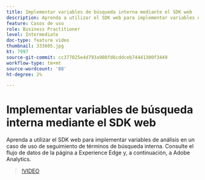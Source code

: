 ```yaml
---
title: Implementar variables de búsqueda interna mediante el SDK web
description: Aprenda a utilizar el SDK web para implementar variables de análisis en un caso de uso de seguimiento de términos de búsqueda interna. Consulte el flujo de datos de la página a Experience Edge y, a continuación, a Adobe Analytics.
feature: Casos de uso
role: Business Practitioner
level: Intermediate
doc-type: feature video
thumbnail: 333605.jpg
kt: 7997
source-git-commit: cc377025e4d793a908fd6cddceb74441300f3449
workflow-type: tm+mt
source-wordcount: '88'
ht-degree: 2%

---
```



# Implementar variables de búsqueda interna mediante el SDK web

Aprenda a utilizar el SDK web para implementar variables de análisis en un caso de uso de seguimiento de términos de búsqueda interna. Consulte el flujo de datos de la página a Experience Edge y, a continuación, a Adobe Analytics.

>[!VIDEO](https://video.tv.adobe.com/v/333605/?quality=12&learn=on)
